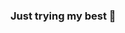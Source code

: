### Just trying my best 👋

<!--
**soryko/SoryKo** is a ✨ _special_ ✨ repository because its `README.md` (this file) appears on your GitHub profile.


[![My GitHub Stats](https://github-readme-stats.vercel.app/api/?username=soryko&count_private=true&theme=tokyonight&showicons=true)]()
[![My GitHub Language Stats](https://github-readme-stats.vercel.app/api/top-langs/?username=soryko&langs_count=5&theme=tokyonight)]()
